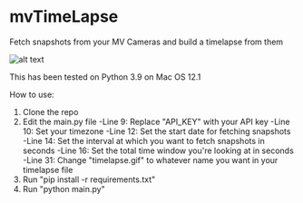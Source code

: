 # mvTimeLapse
Fetch snapshots from your MV Cameras and build a timelapse from them

![alt text](https://github.com/Francisco-1088/mvTimeLapse/lapse/sample.gif)

This has been tested on Python 3.9 on Mac OS 12.1

How to use:
1. Clone the repo
2. Edit the main.py file
  -Line 9: Replace "API_KEY" with your API key
  -Line 10: Set your timezone
  -Line 12: Set the start date for fetching snapshots
  -Line 14: Set the interval at which you want to fetch snapshots in seconds
  -Line 16: Set the total time window you're looking at in seconds
  -Line 31: Change "timelapse.gif" to whatever name you want in your timelapse file
3. Run "pip install -r requirements.txt"
4. Run "python main.py"
